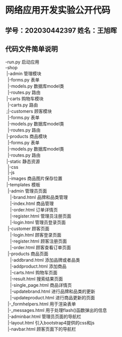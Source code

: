 # 网络应用开发实验公开代码
## 学号：202030442397 姓名：王旭晖

## 代码文件简单说明

-run.py 启动应用  
-shop  
&nbsp;|-admin 管理模块  
&nbsp;&nbsp;|-forms.py 表单  
&nbsp;&nbsp;|-models.py 数据库model类  
&nbsp;&nbsp;|-routes.py 路由  
&nbsp;|-carts 购物车模块  
&nbsp;&nbsp;|-carts.py 路由  
 &nbsp;;|-customers 顾客模块  
&nbsp;&nbsp;|-forms.py 表单  
&nbsp;&nbsp;|-models.py 数据库model类  
&nbsp;&nbsp;|-routes.py 路由  
&nbsp;|-products 商品模块  
&nbsp;&nbsp;|-forms.py 表单  
&nbsp;&nbsp;|-models.py 数据库model类  
&nbsp;&nbsp;|-routes.py 路由  
&nbsp;|-static 静态资源  
&nbsp;&nbsp;|-css  
&nbsp;&nbsp;|-js  
&nbsp;&nbsp;|-images 商品图片保存位置  
&nbsp;|-templates 模板  
&nbsp;&nbsp;|-admin 管理员页面  
&nbsp;&nbsp;&nbsp;&nbsp;|-brand.html 品牌和品类管理  
&nbsp;&nbsp;&nbsp;&nbsp;|-index.html 商品管理  
&nbsp;&nbsp;&nbsp;&nbsp;|-order.html 订单详情页  
&nbsp;&nbsp;&nbsp;&nbsp;|-register.html 管理员注册页面  
&nbsp;&nbsp;&nbsp;&nbsp;|-login.html 管理员登录页面  
&nbsp;&nbsp;|-customer 顾客页面  
&nbsp;&nbsp;&nbsp;&nbsp;|-login.html 顾客登录页面  
&nbsp;&nbsp;&nbsp;&nbsp;|-register.html 顾客注册页面  
&nbsp;&nbsp;&nbsp;&nbsp;|-order.html 顾客查看订单页面  
&nbsp;&nbsp;|-products 商品页面  
&nbsp;&nbsp;&nbsp;&nbsp;|-addbrand.html 添加品牌或者品类  
&nbsp;&nbsp;&nbsp;&nbsp;|-addproduct.html 添加商品  
&nbsp;&nbsp;&nbsp;&nbsp;|-carts.html 购物车页面  
&nbsp;&nbsp;&nbsp;&nbsp;|-result.html 搜索结果页面  
&nbsp;&nbsp;&nbsp;&nbsp;|-single_page.html 商品详情页  
&nbsp;&nbsp;&nbsp;&nbsp;|-updatebrand.html 进行品牌和品类的更新  
&nbsp;&nbsp;&nbsp;&nbsp;|-updateproduct.html 进行商品更新的页面  
&nbsp;&nbsp;|-_formhelpers.html 用于渲染表单  
&nbsp;&nbsp;|-_messages.html 用于处理flash()函数弹出的信息  
&nbsp;&nbsp;|-adminbar.html 管理员页面的导航栏  
&nbsp;&nbsp;|-layout.html 引入bootstrap4提供的css和js  
&nbsp;&nbsp;|-navbar.html 顾客页面下的导航栏  


       
